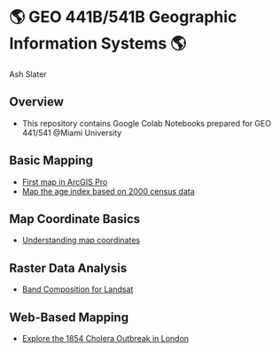 # :earth_americas: GEO 441B/541B Geographic Information Systems :earth_americas:

Ash Slater

## Overview
- This repository contains Google Colab Notebooks prepared for GEO 441/541 @Miami University

## Basic Mapping

- [First map in ArcGIS Pro](https://github.com/MaddieS03/gis-project-portfolio-geo441-541b/blob/main/basic-mapping/first-arcgis-mapping.ipynb)
- [Map the age index based on 2000 census data](https://github.com/MaddieS03/gis-project-portfolio-geo441-541b/blob/main/basic-mapping/age-index-mapping.ipynb)

## Map Coordinate Basics

- [Understanding map coordinates](https://github.com/MaddieS03/gis-project-portfolio-geo441-541b/blob/main/map-coordinate-basics/understanding-coordinates.ipynb)

## Raster Data Analysis

- [Band Composition for Landsat](https://github.com/MaddieS03/gis-project-portfolio-geo441-541b/blob/main/raster-data-analysis/band-composition-for-landsat.ipynb)

## Web-Based Mapping

- [Explore the 1854 Cholera Outbreak in London](https://arcg.is/0bqTKX)
